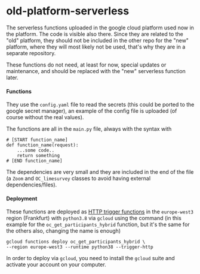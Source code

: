 # old-platform-serverless

The serverless functions uploaded in the google cloud platform used now in the platform. The code is visible also there.
Since they are related to the "old" platform, they should not be included in the other repo for the "new" platform, where they will most likely not be used, that's why they are in a separate repository.

These functions do not need, at least for now, special updates or maintenance, and should be replaced with the "new" serverless function later.

#### Functions

They use the `config.yaml` file to read the secrets (this could be ported to the google secret manager), an example of the config file is uploaded (of course without the real values).

The functions are all in the `main.py` file, always with the syntax with 
```
# [START function_name]
def function_name(request):
    ...some code..
    return something
# [END function_name]
```

The dependencies are very small and they are included in the end of the file (a `Zoom` and `OC_limesurvey` classes to avoid having external dependencies/files).

#### Deployment 

These functions are deployed as [HTTP trigger functions](https://cloud.google.com/functions/docs/calling/http#functions-calling-http-python) in the `europe-west3` region (Frankfurt) with `python3.8` via `gcloud` using the command (in this example for the `oc_get_participants_hybrid` function, but it's the same for the others also, changing the name is enough)

```
gcloud functions deploy oc_get_participants_hybrid \
--region europe-west3 --runtime python38 --trigger-http
```

In order to deploy via `gcloud`, you need to install the `gcloud` suite and activate your account on your computer.